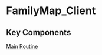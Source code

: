 # FamilyMap_Client

## Key Components
[Main Routine](FamilyMap_Client/app/src/main/java/com/example/familymap/jsmall3/)


